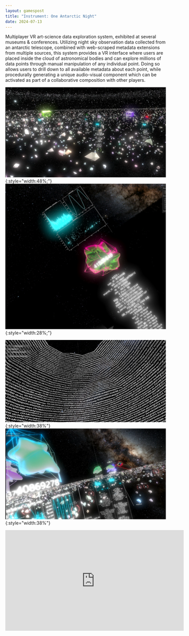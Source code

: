 ```yaml
---
layout: gamespost
title: "Instrument: One Antarctic Night"
date: 2024-07-13
---
```


Multiplayer VR art-science data exploration system, exhibited at several museums & conferences. Utilizing night sky observation data collected from an antarctic telescope, combined with web-scraped metadata extensions from multiple sources, this system provides a VR interface where users are placed inside the cloud of astronomical bodies and can explore millions of data points through manual manipulation of any individual point. Doing so allows users to drill down to all available metadata about each point, while procedurally generating a unique audio-visual component which can be activated as part of a collaborative composition with other players.

<!-- ![IOANImage](/images/star4.png){:style="width:38%"} -->
![IOANImage](/images/starmulti.png){:style="width:48%;"}
![IOANImage](/images/loadGraph.png){:style="width:28%;"}
<!-- ![IOANImage](/images/earlyprotostar.jpg){:style="width:38%"} -->
![IOANImage](/images/sream3.png){:style="width:38%"}
![IOANImage](/images/stardata.png){:style="width:38%"}

<center>
<iframe width="560" height="315" src="https://www.youtube.com/embed/Ky3M3fomtR0?si=3lDZX7OKOp3YhFTR" title="YouTube video player" frameborder="0" allow="accelerometer; autoplay; clipboard-write; encrypted-media; gyroscope; picture-in-picture; web-share" referrerpolicy="strict-origin-when-cross-origin" allowfullscreen></iframe>
</center>